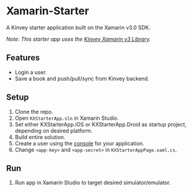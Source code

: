 # Xamarin-Starter
A Kinvey starter application built on the Xamarin v3.0 SDK.

_Note: This starter app uses the [Kinvey Xamarin v3 Library](http://devcenter.kinvey.com/xamarin-v3.0)._

## Features

* Login a user.
* Save a book and push/pull/sync from Kinvey backend.

## Setup

1. Clone the repo.
2. Open `KXStarterApp.sln` in Xamarin Studio.
3. Set either KXStarterApp.iOS or KXStarterApp.Droid as startup project, depending on desired platform.
4. Build entire solution.
5. Create a user using the [console](http://console.kinvey.com) for your application.
6. Change `<app-key>` and `<app-secret>` in `KXStarterAppPage.xaml.cs`.

## Run

1. Run app in Xamarin Studio to target desired simulator/emulator.